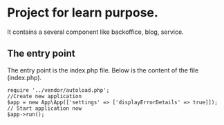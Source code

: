 # Project for learn purpose.

It contains a several component like backoffice, blog, service.

## The entry point

The entry point is the index.php file.
Below is the content of the file (index.php).

	require '../vendor/autoload.php';
	//Create new application 
	$app = new App\App(['settings' => ['displayErrorDetails' => true]]);
	// Start application now
	$app->run();


